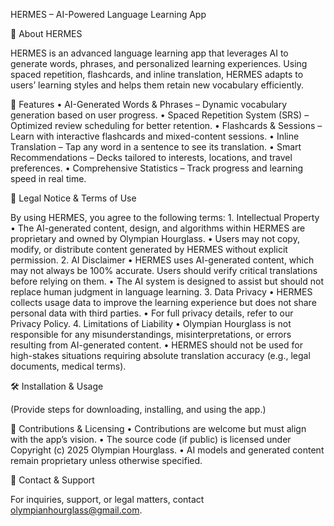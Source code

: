 HERMES – AI-Powered Language Learning App

🧠 About HERMES

HERMES is an advanced language learning app that leverages AI to generate words, phrases, and personalized learning experiences. Using spaced repetition, flashcards, and inline translation, HERMES adapts to users’ learning styles and helps them retain new vocabulary efficiently.

🚀 Features
    •    AI-Generated Words & Phrases – Dynamic vocabulary generation based on user progress.
    •    Spaced Repetition System (SRS) – Optimized review scheduling for better retention.
    •    Flashcards & Sessions – Learn with interactive flashcards and mixed-content sessions.
    •    Inline Translation – Tap any word in a sentence to see its translation.
    •    Smart Recommendations – Decks tailored to interests, locations, and travel preferences.
    •    Comprehensive Statistics – Track progress and learning speed in real time.

📜 Legal Notice & Terms of Use

By using HERMES, you agree to the following terms:
    1.    Intellectual Property
    •    The AI-generated content, design, and algorithms within HERMES are proprietary and owned by Olympian Hourglass.
    •    Users may not copy, modify, or distribute content generated by HERMES without explicit permission.
    2.    AI Disclaimer
    •    HERMES uses AI-generated content, which may not always be 100% accurate. Users should verify critical translations before relying on them.
    •    The AI system is designed to assist but should not replace human judgment in language learning.
    3.    Data Privacy
    •    HERMES collects usage data to improve the learning experience but does not share personal data with third parties.
    •    For full privacy details, refer to our Privacy Policy.
    4.    Limitations of Liability
    •    Olympian Hourglass is not responsible for any misunderstandings, misinterpretations, or errors resulting from AI-generated content.
    •    HERMES should not be used for high-stakes situations requiring absolute translation accuracy (e.g., legal documents, medical terms).

🛠 Installation & Usage

(Provide steps for downloading, installing, and using the app.)

📝 Contributions & Licensing
    •    Contributions are welcome but must align with the app’s vision.
    •    The source code (if public) is licensed under Copyright (c) 2025 Olympian Hourglass.
    •    AI models and generated content remain proprietary unless otherwise specified.

📩 Contact & Support

For inquiries, support, or legal matters, contact olympianhourglass@gmail.com.
